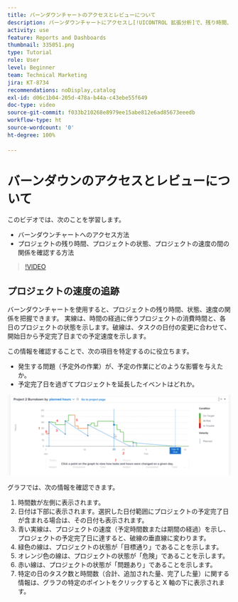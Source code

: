 ```yaml
---
title: バーンダウンチャートのアクセスとレビューについて
description: バーンダウンチャートにアクセスし[!UICONTROL 拡張分析]で、残り時間、プロジェクトの状態、プロジェクトの速度の関係を確認する方法について説明します。
activity: use
feature: Reports and Dashboards
thumbnail: 335051.png
type: Tutorial
role: User
level: Beginner
team: Technical Marketing
jira: KT-8734
recommendations: noDisplay,catalog
exl-id: d06c1b04-205d-478a-b44a-c43ebe55f649
doc-type: video
source-git-commit: f033b210268e8979ee15abe812e6ad85673eeedb
workflow-type: ht
source-wordcount: '0'
ht-degree: 100%

---
```


# バーンダウンのアクセスとレビューについて

このビデオでは、次のことを学習します。

* バーンダウンチャートへのアクセス方法
* プロジェクトの残り時間、プロジェクトの状態、プロジェクトの速度の間の関係を確認する方法

>[!VIDEO](https://video.tv.adobe.com/v/335051/?quality=12&learn=on)

## プロジェクトの速度の追跡

バーンダウンチャートを使用すると、プロジェクトの残り時間、状態、速度の関係を把握できます。 実線は、時間の経過に伴うプロジェクトの消費時間と、各日のプロジェクトの状態を示します。破線は、タスクの日付の変更に合わせて、開始日から予定完了日までの予定速度を示します。

この情報を確認することで、次の項目を特定するのに役立ちます。

* 発生する問題（予定外の作業）が、予定の作業にどのような影響を与えたか。
* 予定完了日を過ぎてプロジェクトを延長したイベントはどれか。

![下の箇条書きで説明されていエリアに番号が付いたバーンダウンチャートを示す画像](assets/section-2-9.png)

グラフでは、次の情報を確認できます。

1. 時間数が左側に表示されます。
1. 日付は下部に表示されます。選択した日付範囲にプロジェクトの予定完了日が含まれる場合は、その日付も表示されます。
1. 青い実線は、プロジェクトの速度（予定時間数または期間の経過）を示し、プロジェクトの予定完了日に達すると、破線の垂直線に変わります。
1. 緑色の線は、プロジェクトの状態が「目標通り」であることを示します。
1. オレンジ色の線は、プロジェクトの状態が「危険」であることを示します。
1. 赤い線は、プロジェクトの状態が「問題あり」であることを示します。
1. 特定の日のタスク数と時間数（合計、追加された量、完了した量）に関する情報は、グラフの特定のポイントをクリックすると X 軸の下に表示されます。
